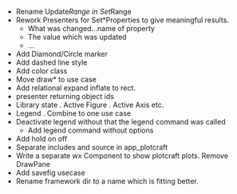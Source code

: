 - Rename Update*Range in Set*Range
- Rework Presenters for Set*Properties to give meaningful results.
    - What was changed...name of property
    - The value which was updated
    - ...
- Add Diamond/Circle marker
- Add dashed line style
- Add color class
- Move draw* to use case
- Add relational expand inflate to rect. 
- presenter returning object ids
- Library state . Active Figure . Active Axis etc.
- Legend . Combine to one use case 
- Deactivate legend without that the legend command was called
    - Add legend command without options
- Add hold on off
- Separate includes and source in app_plotcraft
- Write a separate wx Component to show plotcraft plots. Remove DrawPane 
- Add savefig usecase
- Rename framework dir to a name which is fitting better.
